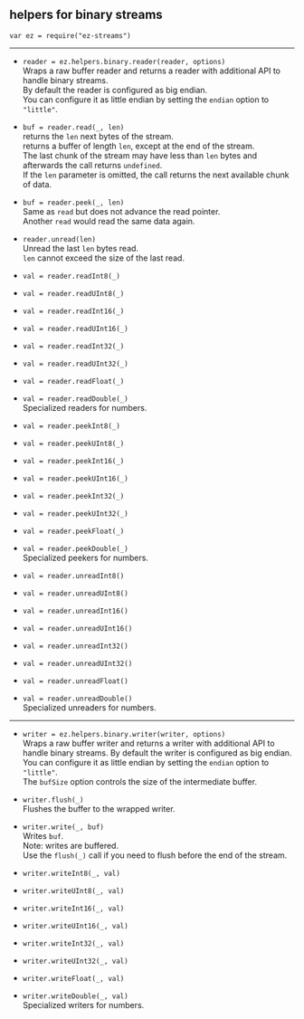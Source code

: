 ## helpers for binary streams

`var ez = require("ez-streams")`  

----

* `reader = ez.helpers.binary.reader(reader, options)`  
  Wraps a raw buffer reader and returns a reader with additional API to handle binary streams.  
  By default the reader is configured as big endian.  
  You can configure it as little endian by setting the `endian` option to `"little"`.

* `buf = reader.read(_, len)`  
  returns the `len` next bytes of the stream.  
  returns a buffer of length `len`, except at the end of the stream.  
  The last chunk of the stream may have less than `len` bytes and afterwards the call
  returns `undefined`.  
  If the `len` parameter is omitted, the call returns the next available chunk of data.

* `buf = reader.peek(_, len)`  
  Same as `read` but does not advance the read pointer.  
  Another `read` would read the same data again.

* `reader.unread(len)`  
  Unread the last `len` bytes read.  
  `len` cannot exceed the size of the last read.

* `val = reader.readInt8(_)`  
* `val = reader.readUInt8(_)`  
* `val = reader.readInt16(_)`  
* `val = reader.readUInt16(_)`  
* `val = reader.readInt32(_)`  
* `val = reader.readUInt32(_)`  
* `val = reader.readFloat(_)`  
* `val = reader.readDouble(_)`  
  Specialized readers for numbers.

* `val = reader.peekInt8(_)`  
* `val = reader.peekUInt8(_)`  
* `val = reader.peekInt16(_)`  
* `val = reader.peekUInt16(_)`  
* `val = reader.peekInt32(_)`  
* `val = reader.peekUInt32(_)`  
* `val = reader.peekFloat(_)`  
* `val = reader.peekDouble(_)`  
  Specialized peekers for numbers.
* `val = reader.unreadInt8()`  
* `val = reader.unreadUInt8()`  
* `val = reader.unreadInt16()`  
* `val = reader.unreadUInt16()`  
* `val = reader.unreadInt32()`  
* `val = reader.unreadUInt32()`  
* `val = reader.unreadFloat()`  
* `val = reader.unreadDouble()`  
  Specialized unreaders for numbers.

----

* `writer = ez.helpers.binary.writer(writer, options)`  
  Wraps a raw buffer writer and returns a writer with additional API to handle binary streams.
  By default the writer is configured as big endian.  
  You can configure it as little endian by setting the `endian` option to `"little"`.  
  The `bufSize` option controls the size of the intermediate buffer.

* `writer.flush(_)`  
  Flushes the buffer to the wrapped writer.

* `writer.write(_, buf)`  
  Writes `buf`.  
  Note: writes are buffered.  
  Use the `flush(_)` call if you need to flush before the end of the stream.

* `writer.writeInt8(_, val)`  
* `writer.writeUInt8(_, val)`  
* `writer.writeInt16(_, val)`  
* `writer.writeUInt16(_, val)`  
* `writer.writeInt32(_, val)`  
* `writer.writeUInt32(_, val)`  
* `writer.writeFloat(_, val)`  
* `writer.writeDouble(_, val)`  
  Specialized writers for numbers.
